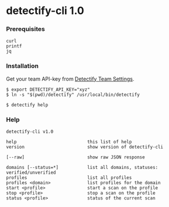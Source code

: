 # detectify-cli 1.0

### Prerequisites

```
curl
printf
jq
```

### Installation

Get your team API-key from [Detectify Team Settings](https://detectify.com/dashboard/team).

```
$ export DETECTIFY_API_KEY="xyz"
$ ln -s "$(pwd)/detectify" /usr/local/bin/detectify

$ detectify help
```

### Help

```
detectify-cli v1.0

help                           this list of help
version                        show version of detectify-cli

[--raw]                        show raw JSON response

domains [--status=*]           list all domains, statuses: verified/unverified
profiles                       list all profiles
profiles <domain>              list profiles for the domain
start <profile>                start a scan on the profile
stop <profile>                 stop a scan on the profile
status <profile>               status of the current scan
```